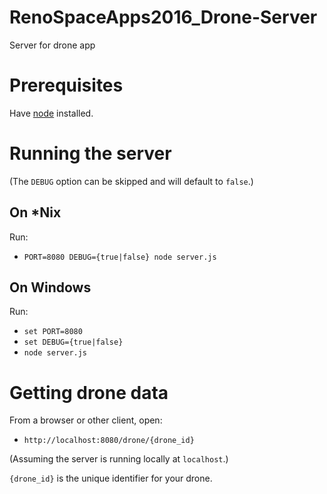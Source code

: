 # RenoSpaceApps2016_Drone-Server
Server for drone app

# Prerequisites

Have [node](https://nodejs.org/) installed.

# Running the server

(The `DEBUG` option can be skipped and will default to `false`.)

## On *Nix

Run:

* `PORT=8080 DEBUG={true|false} node server.js`

## On Windows

Run:

* `set PORT=8080`
* `set DEBUG={true|false}`
* `node server.js`

# Getting drone data

From a browser or other client, open:

* `http://localhost:8080/drone/{drone_id}`

(Assuming the server is running locally at `localhost`.)

`{drone_id}` is the unique identifier for your drone.

